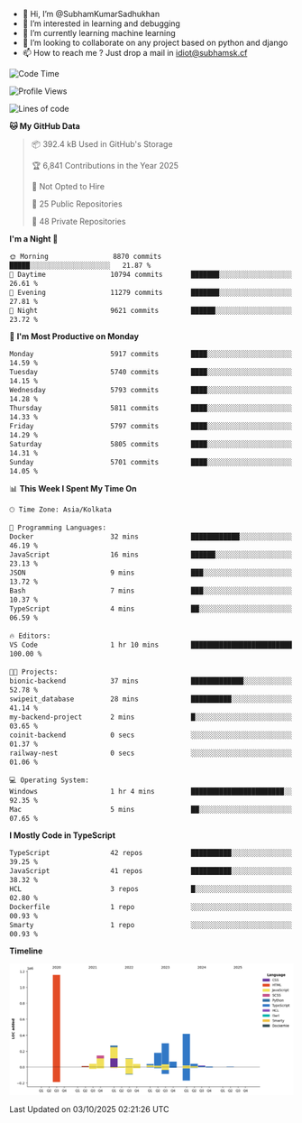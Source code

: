 - 👋 Hi, I’m @SubhamKumarSadhukhan
- 👀 I’m interested in learning and debugging
- 🌱 I’m currently learning machine learning
- 💞️ I’m looking to collaborate on any project based on python and django
- 📫 How to reach me ?
      Just drop a mail in idiot@subhamsk.cf

<!---
SubhamKumarSadhukhan/SubhamKumarSadhukhan is a ✨ special ✨ repository because its `README.md` (this file) appears on your GitHub profile.
You can click the Preview link to take a look at your changes.
--->


<!--START_SECTION:waka-->
![Code Time](http://img.shields.io/badge/Code%20Time-3%2C088%20hrs%2011%20mins-blue)

![Profile Views](http://img.shields.io/badge/Profile%20Views-0-blue)

![Lines of code](https://img.shields.io/badge/From%20Hello%20World%20I%27ve%20Written-2.8%20million%20lines%20of%20code-blue)

**🐱 My GitHub Data** 

> 📦 392.4 kB Used in GitHub's Storage 
 > 
> 🏆 6,841 Contributions in the Year 2025
 > 
> 🚫 Not Opted to Hire
 > 
> 📜 25 Public Repositories 
 > 
> 🔑 48 Private Repositories 
 > 
**I'm a Night 🦉** 

```text
🌞 Morning                8870 commits        █████░░░░░░░░░░░░░░░░░░░░   21.87 % 
🌆 Daytime                10794 commits       ███████░░░░░░░░░░░░░░░░░░   26.61 % 
🌃 Evening                11279 commits       ███████░░░░░░░░░░░░░░░░░░   27.81 % 
🌙 Night                  9621 commits        ██████░░░░░░░░░░░░░░░░░░░   23.72 % 
```
📅 **I'm Most Productive on Monday** 

```text
Monday                   5917 commits        ████░░░░░░░░░░░░░░░░░░░░░   14.59 % 
Tuesday                  5740 commits        ████░░░░░░░░░░░░░░░░░░░░░   14.15 % 
Wednesday                5793 commits        ████░░░░░░░░░░░░░░░░░░░░░   14.28 % 
Thursday                 5811 commits        ████░░░░░░░░░░░░░░░░░░░░░   14.33 % 
Friday                   5797 commits        ████░░░░░░░░░░░░░░░░░░░░░   14.29 % 
Saturday                 5805 commits        ████░░░░░░░░░░░░░░░░░░░░░   14.31 % 
Sunday                   5701 commits        ████░░░░░░░░░░░░░░░░░░░░░   14.05 % 
```


📊 **This Week I Spent My Time On** 

```text
🕑︎ Time Zone: Asia/Kolkata

💬 Programming Languages: 
Docker                   32 mins             ████████████░░░░░░░░░░░░░   46.19 % 
JavaScript               16 mins             ██████░░░░░░░░░░░░░░░░░░░   23.13 % 
JSON                     9 mins              ███░░░░░░░░░░░░░░░░░░░░░░   13.72 % 
Bash                     7 mins              ███░░░░░░░░░░░░░░░░░░░░░░   10.37 % 
TypeScript               4 mins              ██░░░░░░░░░░░░░░░░░░░░░░░   06.59 % 

🔥 Editors: 
VS Code                  1 hr 10 mins        █████████████████████████   100.00 % 

🐱‍💻 Projects: 
bionic-backend           37 mins             █████████████░░░░░░░░░░░░   52.78 % 
swipeit_database         28 mins             ██████████░░░░░░░░░░░░░░░   41.14 % 
my-backend-project       2 mins              █░░░░░░░░░░░░░░░░░░░░░░░░   03.65 % 
coinit-backend           0 secs              ░░░░░░░░░░░░░░░░░░░░░░░░░   01.37 % 
railway-nest             0 secs              ░░░░░░░░░░░░░░░░░░░░░░░░░   01.06 % 

💻 Operating System: 
Windows                  1 hr 4 mins         ███████████████████████░░   92.35 % 
Mac                      5 mins              ██░░░░░░░░░░░░░░░░░░░░░░░   07.65 % 
```

**I Mostly Code in TypeScript** 

```text
TypeScript               42 repos            ██████████░░░░░░░░░░░░░░░   39.25 % 
JavaScript               41 repos            ██████████░░░░░░░░░░░░░░░   38.32 % 
HCL                      3 repos             █░░░░░░░░░░░░░░░░░░░░░░░░   02.80 % 
Dockerfile               1 repo              ░░░░░░░░░░░░░░░░░░░░░░░░░   00.93 % 
Smarty                   1 repo              ░░░░░░░░░░░░░░░░░░░░░░░░░   00.93 % 
```



**Timeline**

![Lines of Code chart](https://raw.githubusercontent.com/SubhamKumarSadhukhan/SubhamKumarSadhukhan/main/assets/bar_graph.png)


 Last Updated on 03/10/2025 02:21:26 UTC
<!--END_SECTION:waka-->
